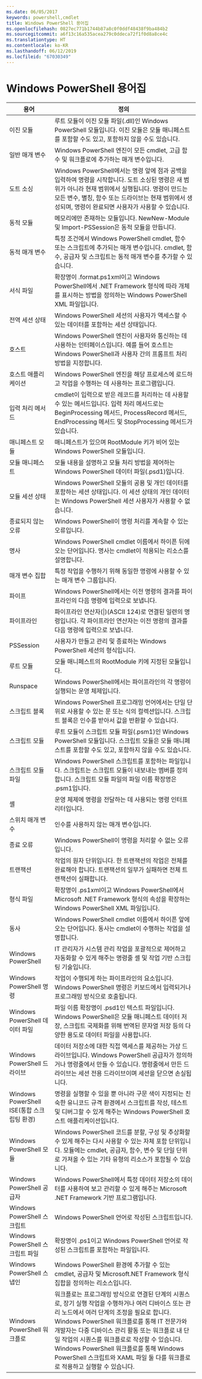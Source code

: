 ```yaml
---
ms.date: 06/05/2017
keywords: powershell,cmdlet
title: Windows PowerShell 용어집
ms.openlocfilehash: 0827ec771b1744b87a8c0f0ddf48438f9ba484b2
ms.sourcegitcommit: a6f13c16a535acea279c0ddeca72f1f0d8a8ce4c
ms.translationtype: HT
ms.contentlocale: ko-KR
ms.lasthandoff: 06/12/2019
ms.locfileid: "67030349"
---
```

# <a name="windows-powershell-glossary"></a>Windows PowerShell 용어집


|용어|정의|
|--------|--------------|
|이진 모듈|루트 모듈이 이진 모듈 파일(.dll)인 Windows PowerShell 모듈입니다. 이진 모듈은 모듈 매니페스트를 포함할 수도 있고, 포함하지 않을 수도 있습니다.|
|일반 매개 변수|Windows PowerShell 엔진이 모든 cmdlet, 고급 함수 및 워크플로에 추가하는 매개 변수입니다.|
|도트 소싱|Windows PowerShell에서는 명령 앞에 점과 공백을 입력하여 명령을 시작합니다. 도트 소싱된 명령은 새 범위가 아니라 현재 범위에서 실행됩니다. 명령이 만드는 모든 변수, 별칭, 함수 또는 드라이브는 현재 범위에서 생성되며, 명령이 완료되면 사용자가 사용할 수 있습니다.|
|동적 모듈|메모리에만 존재하는 모듈입니다. NewNew-Module 및 Import-PSSession은 동적 모듈을 만듭니다.|
|동적 매개 변수|특정 조건에서 Windows PowerShell cmdlet, 함수 또는 스크립트에 추가되는 매개 변수입니다. cmdlet, 함수, 공급자 및 스크립트는 동적 매개 변수를 추가할 수 있습니다.|
|서식 파일|확장명이 .format.ps1xml이고 Windows PowerShell에서 .NET Framework 형식에 따라 개체를 표시하는 방법을 정의하는 Windows PowerShell XML 파일입니다.|
|전역 세션 상태|Windows PowerShell 세션의 사용자가 액세스할 수 있는 데이터를 포함하는 세션 상태입니다.|
|호스트|Windows PowerShell 엔진이 사용자와 통신하는 데 사용하는 인터페이스입니다. 예를 들어 호스트는 Windows PowerShell과 사용자 간의 프롬프트 처리 방법을 지정합니다.|
|호스트 애플리케이션|Windows PowerShell 엔진을 해당 프로세스에 로드하고 작업을 수행하는 데 사용하는 프로그램입니다.|
|입력 처리 메서드|cmdlet이 입력으로 받은 레코드를 처리하는 데 사용할 수 있는 메서드입니다. 입력 처리 메서드로는 BeginProcessing 메서드, ProcessRecord 메서드, EndProcessing 메서드 및 StopProcessing 메서드가 있습니다.|
|매니페스트 모듈|매니페스트가 있으며 RootModule 키가 비어 있는 Windows PowerShell 모듈입니다.|
|모듈 매니페스트|모듈 내용을 설명하고 모듈 처리 방법을 제어하는 Windows PowerShell 데이터 파일(.psd1)입니다.|
|모듈 세션 상태|Windows PowerShell 모듈의 공용 및 개인 데이터를 포함하는 세션 상태입니다. 이 세션 상태의 개인 데이터는 Windows PowerShell 세션 사용자가 사용할 수 없습니다.|
|종료되지 않는 오류|Windows PowerShell이 명령 처리를 계속할 수 있는 오류입니다.|
|명사|Windows PowerShell cmdlet 이름에서 하이픈 뒤에 오는 단어입니다. 명사는 cmdlet이 적용되는 리소스를 설명합니다.|
|매개 변수 집합|특정 작업을 수행하기 위해 동일한 명령에 사용할 수 있는 매개 변수 그룹입니다.|
|파이프|Windows PowerShell에서는 이전 명령의 결과를 파이프라인의 다음 명령에 입력으로 보냅니다.|
|파이프라인|파이프라인 연산자(&#124;)(ASCII 124)로 연결된 일련의 명령입니다. 각 파이프라인 연산자는 이전 명령의 결과를 다음 명령에 입력으로 보냅니다.|
|PSSession|사용자가 만들고 관리 및 종료하는 Windows PowerShell 세션의 형식입니다.|
|루트 모듈|모듈 매니페스트의 RootModule 키에 지정된 모듈입니다.|
|Runspace|Windows PowerShell에서는 파이프라인의 각 명령이 실행되는 운영 체제입니다.|
|스크립트 블록|Windows PowerShell 프로그래밍 언어에서는 단일 단위로 사용할 수 있는 문 또는 식의 컬렉션입니다. 스크립트 블록은 인수를 받아서 값을 반환할 수 있습니다.|
|스크립트 모듈|루트 모듈이 스크립트 모듈 파일(.psm1)인 Windows PowerShell 모듈입니다. 스크립트 모듈은 모듈 매니페스트를 포함할 수도 있고, 포함하지 않을 수도 있습니다.|
|스크립트 모듈 파일|Windows PowerShell 스크립트를 포함하는 파일입니다. 스크립트는 스크립트 모듈이 내보내는 멤버를 정의합니다. 스크립트 모듈 파일의 파일 이름 확장명은 .psm1입니다.|
|셸|운영 체제에 명령을 전달하는 데 사용되는 명령 인터프리터입니다.|
|스위치 매개 변수|인수를 사용하지 않는 매개 변수입니다.|
|종료 오류|Windows PowerShell이 명령을 처리할 수 없는 오류입니다.|
|트랜잭션|작업의 원자 단위입니다. 한 트랜잭션의 작업은 전체를 완료해야 합니다. 트랜잭션의 일부가 실패하면 전체 트랜잭션이 실패합니다.|
|형식 파일|확장명이 .ps1xml이고 Windows PowerShell에서 Microsoft .NET Framework 형식의 속성을 확장하는 Windows PowerShell XML 파일입니다.|
|동사|Windows PowerShell cmdlet 이름에서 하이픈 앞에 오는 단어입니다. 동사는 cmdlet이 수행하는 작업을 설명합니다.|
|Windows PowerShell|IT 관리자가 시스템 관리 작업을 포괄적으로 제어하고 자동화할 수 있게 해주는 명령줄 셸 및 작업 기반 스크립팅 기술입니다.|
|Windows PowerShell 명령|작업이 수행되게 하는 파이프라인의 요소입니다. Windows PowerShell 명령은 키보드에서 입력되거나 프로그래밍 방식으로 호출됩니다.|
|Windows PowerShell 데이터 파일|파일 이름 확장명이 .psd1인 텍스트 파일입니다. Windows PowerShell은 모듈 매니페스트 데이터 저장, 스크립트 국제화를 위해 번역된 문자열 저장 등의 다양한 용도로 데이터 파일을 사용합니다.|
|Windows PowerShell 드라이브|데이터 저장소에 대한 직접 액세스를 제공하는 가상 드라이브입니다. Windows PowerShell 공급자가 정의하거나 명령줄에서 만들 수 있습니다. 명령줄에서 만든 드라이브는 세션 전용 드라이브이며 세션을 닫으면 손실됩니다.|
|Windows PowerShell ISE(통합 스크립팅 환경)|명령을 실행할 수 있을 뿐 아니라 구문 색이 지정되는 친숙한 유니코드 규격 환경에서 스크립트를 작성, 테스트 및 디버그할 수 있게 해주는 Windows PowerShell 호스트 애플리케이션입니다.|
|Windows PowerShell 모듈|Windows PowerShell 코드를 분할, 구성 및 추상화할 수 있게 해주는 다시 사용할 수 있는 자체 포함 단위입니다. 모듈에는 cmdlet, 공급자, 함수, 변수 및 단일 단위로 가져올 수 있는 기타 유형의 리소스가 포함될 수 있습니다.|
|Windows PowerShell 공급자|Windows PowerShell에서 특정 데이터 저장소의 데이터를 사용하여 보고 관리할 수 있게 해주는 Microsoft .NET Framework 기반 프로그램입니다.|
|Windows PowerShell 스크립트|Windows PowerShell 언어로 작성된 스크립트입니다.|
|Windows PowerShell 스크립트 파일|확장명이 .ps1이고 Windows PowerShell 언어로 작성된 스크립트를 포함하는 파일입니다.|
|Windows PowerShell 스냅인|Windows PowerShell 환경에 추가할 수 있는 cmdlet, 공급자 및 Microsoft.NET Framework 형식 집합을 정의하는 리소스입니다.|
|Windows PowerShell 워크플로|워크플로는 프로그래밍 방식으로 연결된 단계의 시퀀스로, 장기 실행 작업을 수행하거나 여러 디바이스 또는 관리 노드에서 여러 단계의 조정을 필요로 합니다. Windows PowerShell 워크플로를 통해 IT 전문가와 개발자는 다중 디바이스 관리 활동 또는 워크플로 내 단일 작업의 시퀀스를 워크플로로 작성할 수 있습니다. Windows PowerShell 워크플로를 통해 Windows PowerShell 스크립트와 XAML 파일 둘 다를 워크플로로 적용하고 실행할 수 있습니다.|
